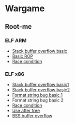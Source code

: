 Wargame
===================================

Root-me
-----------------------------------
### ELF ARM
* [Stack buffer overflow basic](https://github.com/zzin2/Wargame/tree/main/Root-me/ELF_ARM/Stack_buffer_overflow_basic)
* [Basic ROP](https://github.com/zzin2/Wargame/tree/main/Root-me/ELF_ARM/Basic_ROP)
* [Race condition](https://github.com/zzin2/Wargame/tree/main/Root-me/ELF_ARM/Race_condition)

### ELF x86
* [Stack buffer overflow basic1](https://github.com/zzin2/Wargame/tree/main/Root-me/ELF_x86/Stack_buffer_overflow_basic1)
* [Stack buffer overflow basic2](https://github.com/zzin2/Wargame/tree/main/Root-me/ELF_x86/Stack_buffer_overflow_basic2)
* [Format string bug basic 1](https://github.com/zzin2/Wargame/tree/main/Root-me/ELF_x86/Format_string_bug_basic1)
* Format string bug basic 2
* [Race condition](https://github.com/zzin2/Wargame/tree/main/Root-me/ELF_x86/Race_condition)
* [Use after free](https://github.com/zzin2/Wargame/tree/main/Root-me/ELF_x86/Use_after_free_basic)
* [BSS buffer overflow](https://github.com/zzin2/Wargame/tree/main/Root-me/ELF_x86/BSS_buffer_overflow)
